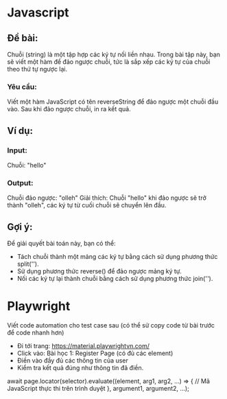 # Javascript
## Đề bài:
Chuỗi (string) là một tập hợp các ký tự nối liền nhau. Trong bài tập này, bạn sẽ viết một hàm để đảo ngược chuỗi, tức là sắp xếp các ký tự của chuỗi theo thứ tự ngược lại.

### Yêu cầu:
Viết một hàm JavaScript có tên reverseString để đảo ngược một chuỗi đầu vào.
Sau khi đảo ngược chuỗi, in ra kết quả.

## Ví dụ:
### Input:
Chuỗi: "hello"

### Output:
Chuỗi đảo ngược: "olleh"
Giải thích: Chuỗi "hello" khi đảo ngược sẽ trở thành "olleh", các ký tự từ cuối chuỗi sẽ chuyển lên đầu.

## Gợi ý:
Để giải quyết bài toán này, bạn có thể:
- Tách chuỗi thành một mảng các ký tự bằng cách sử dụng phương thức split('').
- Sử dụng phương thức reverse() để đảo ngược mảng ký tự.
- Nối các ký tự lại thành chuỗi bằng cách sử dụng phương thức join('').

# Playwright
Viết code automation cho test case sau (có thể sử copy code từ bài trước để code nhanh hơn)
- Đi tới trang: https://material.playwrightvn.com/
- Click vào: Bài học 1: Register Page (có đủ các element)
- Điền vào đầy đủ các thông tin của user
- Kiểm tra kết quả đúng như thông tin đã điền.

await page.locator(selector).evaluate((element, arg1, arg2, ...) => {
  // Mã JavaScript thực thi trên trình duyệt
}, argument1, argument2, ...);